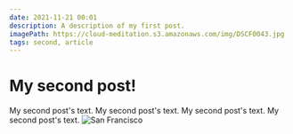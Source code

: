 ```yaml
---
date: 2021-11-21 00:01
description: A description of my first post.
imagePath: https://cloud-meditation.s3.amazonaws.com/img/DSCF0043.jpg
tags: second, article
---
```

# My second post!

My second post's text.
My second post's text.
My second post's text.
My second post's text.
![San Francisco](https://cloud-meditation.s3.amazonaws.com/img/DSCF0043.jpg)
